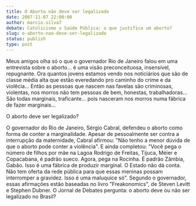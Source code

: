 ```yaml
---
title: O Aborto não deve ser legalizado
date: 2007-11-07 22:00:00
author: marcio.silva7
debate: Catolicismo x Saúde Pública: o que justifica um aborto?
slug: o-aborto-nao-deve-ser-legalizado
status: publish 
type: post
---
```


Meus amigos olha só o que o governador Rio de Janeiro falou em uma entrevista sobre o aborto... é uma visão preconceituosa, insensível, repugnante. Ora quantos jovens estamos vendo nos noticiários que são de classe média alta que estão everedando pro caminho do crime e da violêcia... Então as pessoas que nascem nas favelas são criminosas, violentas, nos morros não tem pessoas de bem, honestas, trabalhadoras... São todas marginais, traficante... pois nasceram nos morros numa fábrica de fazer marginais...  

O aborto deve ser legalizado?  

O governador do Rio de Janeiro, Sérgio Cabral, defendeu o aborto como forma de conter a marginalidade. Apesar de pessoalmente ser contra a interrupção da maternidade, Cabral afirmou: "Não tenho a menor dúvida de que o aborto pode conter a violência". E ainda completou: "Você pega o número de filhos por mãe na Lagoa Rodrigo de Freitas, Tijuca, Méier e Copacabana, é padrão sueco. Agora, pega na Rocinha. É padrão Zâmbia, Gabão. Isso é uma fábrica de produzir marginal. O Estado não dá conta. Não tem oferta da rede pública para que essas meninas possam interromper a gravidez. Isso é uma maluquice só". Segundo o governador, essas afirmações estão baseadas no livro "Freakonomics", de Steven Levitt e Stephen Dubner. O Jornal de Debates pergunta: o aborto deve ou não ser legalizado no Brasil?
